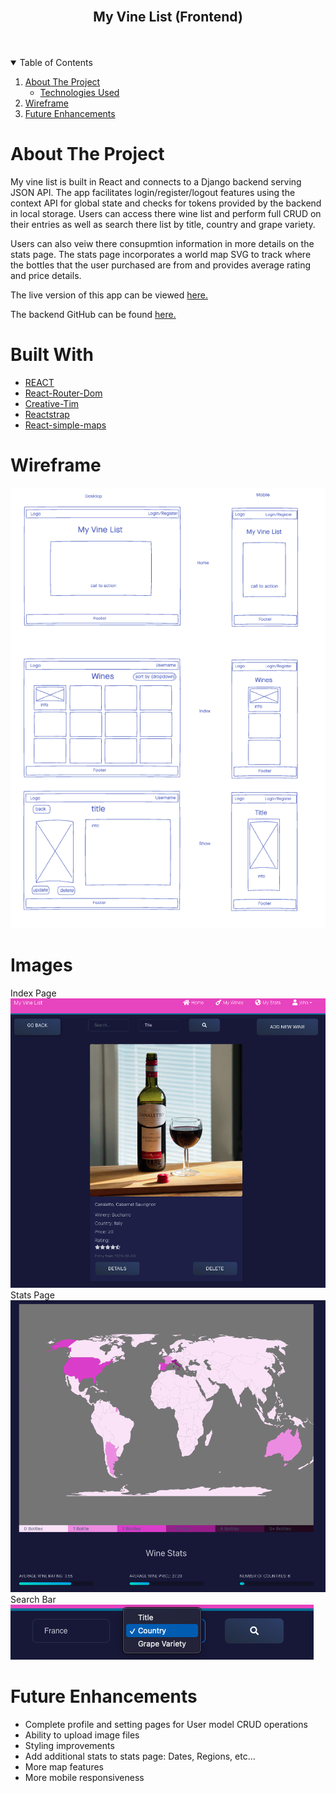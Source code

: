<br />
<p align="center">
  <h2 align="center">My Vine List (Frontend)</h2>
<br>
<Br>

<!-- TABLE OF CONTENTS -->
<details open="open">
  <summary>Table of Contents</summary>
  <ol>
    <li>
      <a href="#about-the-project">About The Project</a>
      <ul>
        <li><a href="#built-with">Technologies Used</a></li>
      </ul>
    </li>
    <li>
      <a href="#Wireframe">Wireframe</a>
    </li>
     <li><a href="#future-enhancements">Future Enhancements</a></li>

  </ol>
</details>

<!-- ABOUT THE PROJECT -->

# **About The Project**

My vine list is built in React and connects to a Django backend serving JSON API. The app facilitates login/register/logout features using the context API for global state and checks for tokens provided by the backend in local storage. Users can access there wine list and perform full CRUD on their entries as well as search there list by title, country and grape variety.

 Users can also veiw there consupmtion information in more details on the stats page. The stats page incorporates a world map SVG to track where the bottles that the user purchased are from and provides average rating and price details.

The live version of this app can be viewed [here.](https://cocky-aryabhata-964b73.netlify.app/)

The backend GitHub can be found [here.](https://github.com/Joshua-Zalcman/my-vine-list-backend)

# **Built With**

- [REACT](https://reactjs.org/docs/getting-started.html)
- [React-Router-Dom](https://reactrouter.com/web/guides/quick-start)
- [Creative-Tim](https://www.creative-tim.com/)
- [Reactstrap](https://reactstrap.github.io/)
- [React-simple-maps](https://www.react-simple-maps.io/)

# **Wireframe**

![My Vine List Wireframe](./public/images/wireframe.png)

# **Images**

Index Page
![My Vine List Index Page](./public/images/indexpage.png)
Stats Page
![My Vine List Stats Page](./public/images/statspage.png)
Search Bar
![My Vine List Search Bar](./public/images/searchbar.png)

# **Future Enhancements**

- Complete profile and setting pages for User model CRUD operations
- Ability to upload image files
- Styling improvements
- Add additional stats to stats page: Dates, Regions, etc...
- More map features
- More mobile responsiveness
